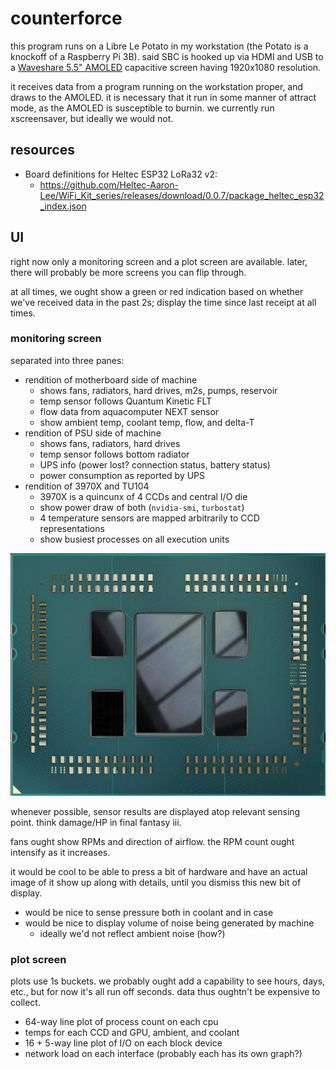 # counterforce

this program runs on a Libre Le Potato in my workstation (the Potato is
a knockoff of a Raspberry Pi 3B). said SBC is hooked up via HDMI and USB
to a [Waveshare 5.5" AMOLED](https://nick-black.com/dankwiki/index.php?title=Waveshare_AMOLED)
capacitive screen having 1920x1080 resolution.

it receives data from a program running on the workstation proper, and
draws to the AMOLED. it is necessary that it run in some manner of
attract mode, as the AMOLED is susceptible to burnin. we currently run
xscreensaver, but ideally we would not.

## resources

* Board definitions for Heltec ESP32 LoRa32 v2:
  * https://github.com/Heltec-Aaron-Lee/WiFi_Kit_series/releases/download/0.0.7/package_heltec_esp32_index.json

## UI

right now only a monitoring screen and a plot screen are available. later,
there will probably be more screens you can flip through.

at all times, we ought show a green or red indication based on whether we've
received data in the past 2s; display the time since last receipt at all times.

### monitoring screen

separated into three panes:

* rendition of motherboard side of machine
  * shows fans, radiators, hard drives, m2s, pumps, reservoir
  * temp sensor follows Quantum Kinetic FLT
  * flow data from aquacomputer NEXT sensor
  * show ambient temp, coolant temp, flow, and delta-T
* rendition of PSU side of machine
  * shows fans, radiators, hard drives
  * temp sensor follows bottom radiator
  * UPS info (power lost? connection status, battery status)
  * power consumption as reported by UPS
* rendition of 3970X and TU104
  * 3970X is a quincunx of 4 CCDs and central I/O die
  * show power draw of both (`nvidia-smi`, `turbostat`)
  * 4 temperature sensors are mapped arbitrarily to CCD representations
  * show busiest processes on all execution units

![simple 3970x die diagram](https://github.com/dankamongmen/counterforce/blob/master/doc/3970x.jpg?raw=true)

whenever possible, sensor results are displayed atop relevant sensing
point. think damage/HP in final fantasy iii.

fans ought show RPMs and direction of airflow. the RPM count ought
intensify as it increases.

it would be cool to be able to press a bit of hardware and have an actual image
of it show up along with details, until you dismiss this new bit of display.

* would be nice to sense pressure both in coolant and in case
* would be nice to display volume of noise being generated by machine
  * ideally we'd not reflect ambient noise (how?)

### plot screen

plots use 1s buckets. we probably ought add a capability to see hours, days, etc., but
for now it's all run off seconds. data thus oughtn't be expensive to collect.

* 64-way line plot of process count on each cpu
* temps for each CCD and GPU, ambient, and coolant
* 16 + 5-way line plot of I/O on each block device
* network load on each interface (probably each has its own graph?)
